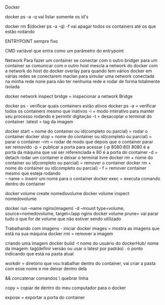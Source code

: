 Docker

docker ps -a -q
vai listar somente os id's

docker rm $(docker ps -a -q) -f
vai apagar todos os containers até os que estão rodando

ENTRYPOINT
sempre fixo

CMD
variável que entra como um parâmetro do entrypoint

Network
Para fazer um container se conectar com o outro
bridger para um container se comunicar com o outro
host mescla a network do docker com a network do host do docker
overlay para quando tem vários docker em várias redes se conectarem
maclan para simular uma network conectada na minha rede
none para não ter nenhuma rede e rodar de forma totalmente isolada

docker network inspect bridge = inspecionar a network
Bridge

docker ps - verificar quais containers estão ativos
docker ps -a = verificar todos os containers mesmo que inativos
-i = modo interativo para manter seu processo rodando e permitir digitação
-t = desacoplar o terminal do container
:latest = tag da imagem

docker start + nome do container ou id(completo ou parcial) = rodar o container
docker stop + nome do container ou id(completo ou parcial) = parar o container
–rm = rodar de modo que depois que o container parar ser removido
-p = publicar a porta para acessar (-p 8080:80) 8080 é a porta da máquina que vai ser referenciada e 80 é a porta do container
-d = detach rodar um container e deixar o terminal livre
docker rm + nome do container ou id(completo ou parcial) = remover o container
docker rm + nome do container ou id(completo ou parcial) - f = remover container mesmo que esteja rodando  
– name = inserir um nome para o container
docker exec = executa comando dentro do container

docker volume create nomedovolume
docker volume inspect nomedovolume

docker run –name nginx(imagem) -d –mount type=volume, source=nomedovolume, target=/app nginx
docker volume prune= vai parar tudo o que for de volume que não estiver sendo utilizado

Trabalhando com imagens - iniciar
docker images = mostra as imagens que está na sua máquina
docker rmi = remover a imagem

criando uma imagem
docker build -t nome do usuário do dockerHub/ nome da imagem: tag(definir versão ou usar o latest por padrão) . o ponto indicando que está na pasta atual

workdir = diretório que vou trabalhar dentro do container, vai criar a pasta com esse nome e me deixar dentro dela

&& concatenar comandos
\ quebrar linha

copy = copiar de dentro do meu computador para o docker

expose = exportar a porta do container
